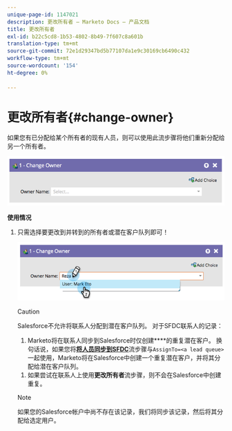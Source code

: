 ```yaml
---
unique-page-id: 1147021
description: 更改所有者 — Marketo Docs — 产品文档
title: 更改所有者
exl-id: b22c5cd8-1b53-4802-8b49-7f607c8a601b
translation-type: tm+mt
source-git-commit: 72e1d29347bd5b77107da1e9c30169cb6490c432
workflow-type: tm+mt
source-wordcount: '154'
ht-degree: 0%

---
```


# 更改所有者{#change-owner}

如果您有已分配给某个所有者的现有人员，则可以使用此流步骤将他们重新分配给另一个所有者。

![](assets/image2014-9-22-15-3a1-3a3.png)

**使用情况**

1. 只需选择要更改到并转到的所有者或潜在客户队列即可！

   ![](assets/image2014-9-22-15-3a1-3a6.png)

   >[!CAUTION]
   >
   >Salesforce不允许将联系人分配到潜在客户队列。 对于SFDC联系人的记录：
   >
   >1. Marketo将在联系人同步到Salesforce时仅创建&#x200B;****&#x200B;的重复潜在客户。 换句话说，如果您将&#x200B;**[将人员同步到SFDC](/help/marketo/product-docs/core-marketo-concepts/smart-campaigns/salesforce-flow-actions/sync-person-to-sfdc.md)**&#x200B;流步骤与`AssignTo=<a lead queue>`一起使用，Marketo将在Salesforce中创建一个重复潜在客户，并将其分配给潜在客户队列。
      >
      >
   1. 如果尝试在联系人上使用&#x200B;**更改所有者**&#x200B;流步骤，则不会在Salesforce中创建重复。


   >[!NOTE]
   >
   >如果您的Salesforce帐户中尚不存在该记录，我们将同步该记录，然后将其分配给选定用户。
